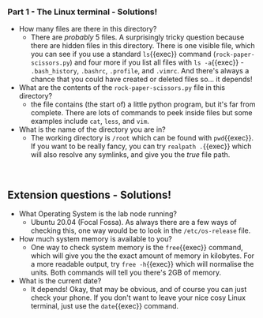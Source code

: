 ### Part 1 - The Linux terminal - Solutions!

- How many files are there in this directory?
    - There are _probably_ 5 files. A surprisingly tricky question because
      there are hidden files in this directory. There is one visible file,
      which you can see if you use a standard `ls`{{exec}} command
      (`rock-paper-scissors.py`) and four more if you list all files with `ls
      -a`{{exec}} - `.bash_history`, `.bashrc`, `.profile`, and `.vimrc`. And
      there's always a chance that you could have created or deleted files
      so... it depends!
- What are the contents of the `rock-paper-scissors.py` file in this directory?
    - the file contains (the start of) a little python program, but it's far
      from complete. There are lots of commands to peek inside files but some
      examples include `cat`, `less`, and `vim`.
- What is the name of the directory you are in?
    - The working directory is `/root` which can be found with `pwd`{{exec}}.
      If you want to be really fancy, you can try `realpath .`{{exec}} which
      will also resolve any symlinks, and give you the _true_ file path.


<br>

## Extension questions - Solutions!

- What Operating System is the lab node running?
    - Ubuntu 20.04 (Focal Fossa). As always there are a few ways of checking
      this, one way would be to look in the `/etc/os-release` file. 
- How much system memory is available to you?
    - One way to check system memory is the `free`{{exec}} command, which will
      give you the the exact amount of memory in kilobytes. For a more readable
      output, try `free -h`{{exec}} which will normalise the units. Both
      commands will tell you there's 2GB of memory.
- What is the current date?
    - It depends! Okay, that may be obvious, and of course you can just check your phone. If you don't want to leave your nice cosy Linux terminal, just use the `date`{{exec}} command.
